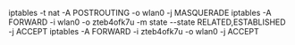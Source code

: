 iptables -t nat -A POSTROUTING -o wlan0 -j MASQUERADE
iptables -A FORWARD -i wlan0 -o zteb4ofk7u -m state --state RELATED,ESTABLISHED -j ACCEPT
iptables -A FORWARD -i zteb4ofk7u -o wlan0 -j ACCEPT
